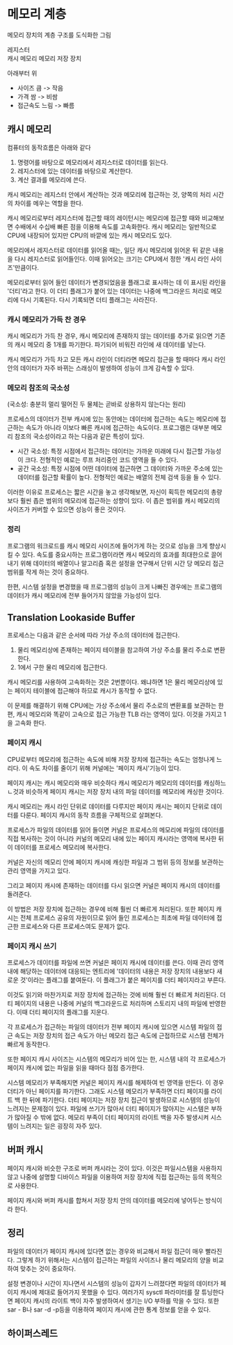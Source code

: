 # 메모리 계층

메모리 장치의 계층 구조를 도식화한 그림

레지스터  
캐시 메모리
메모리
저장 장치

아래부터 위

- 사이즈 큼 -> 작음
- 가격 쌈 -> 비쌈
- 접근속도 느림 -> 빠름

## 캐시 메모리

컴퓨터의 동작흐름은 아래와 같다

1. 명령어를 바탕으로 메모리에서 레지스터로 데이터를 읽는다.
2. 레지스터에 있는 데이터를 바탕으로 계산한다.
3. 계산 결과를 메모리에 쓴다.

캐시 메모리는 레지스터 안에서 계산하는 것과 메모리에 접근하는 것, 양쪽의 처리 시간의 차이를 메우는 역할을 한다.

캐시 메모리로부터 레지스터에 접근할 때의 레이턴시는 메모리에 접근할 때와 비교해보면 수배에서 수십배 빠른 점을 이용해 속도를 고속화한다. 캐시 메모리는 일반적으로 CPU에 내장되어 있지만 CPU의 바깥에 있는 캐시 메모리도 있다.

메모리에서 레지스터로 데이터를 읽어올 때는, 일단 캐시 메모리에 읽어온 뒤 같은 내용을 다시 레지스터로 읽어들인다. 이때 읽어오는 크기는 CPU에서 정한 '캐시 라인 사이즈'만큼이다.

메모리로부터 읽어 들인 데이터가 변경되었음을 플래그로 표시하는 데 이 표시된 라인을 '더티'라고 한다.
이 더티 플래그가 붙어 있는 데이터는 나중에 백그라운드 처리로 메모리에 다시 기록된다. 다시 기록되면 더티 플래그는 사라진다.

### 캐시 메모리가 가득 찬 경우

캐시 메모리가 가득 찬 경우, 캐시 메모리에 존재하지 않는 데이터를 추가로 읽으면 기존의 캐시 메모리 중 1개를 파기한다. 파기되어 비워진 라인에 새 데이터를 넣는다.

캐시 메모리가 가득 차고 모든 캐시 라인이 더티라면 메모리 접근을 할 때마다 캐시 라인 안의 데이터가 자주 바뀌는 스래싱이 발생하여 성능이 크게 감속할 수 있다.

### 메모리 참조의 국소성

(국소성: 충분히 멀리 떨어진 두 물체는 곧바로 상용하지 않는다는 원리)

프로세스의 데이터가 전부 캐시에 있는 동안에는 데이터에 접근하는 속도는 메모리에 접근하는 속도가 아니라 이보다 빠른 캐시에 접근하는 속도이다. 프로그램은 대부분 메모리 참조의 국소성이라고 하는 다음과 같은 특성이 있다.

- 시간 국소성: 특정 시점에서 접근하는 데이터는 가까운 미래에 다시 접근할 가능성이 크다. 전형적인 예로는 루프 처리중인 코드 영역을 들 수 있다.
- 공간 국소성: 특정 시점에 어떤 데이터에 접근하면 그 데이터와 가까운 주소에 있는 데이터를 접근할 확률이 높다. 전형적인 예로는 배열의 전체 검색 등을 들 수 있다.

이러한 이유로 프로세스는 짧은 시간을 놓고 생각해보면, 자신이 획득한 메모리의 총량보다 훨씬 좁은 범위의 메모리에 접근하는 성향이 있다. 이 좁은 범위를 캐시 메모리의 사이즈가 커버할 수 있으면 성능이 좋은 것이다.

### 정리

프로그램의 워크로드를 캐시 메모리 사이즈에 들어가게 하는 것으로 성능을 크게 향상시킬 수 있다.
속도를 중요시하는 프로그램이라면 캐시 메모리의 효과를 최대한으로 끌어내기 위해 데이터의 배열이나 알고리즘 혹은 설정을 연구해서 단위 시간 당 메모리 접근 범위를 작게 하는 것이 중요하다.

한편, 시스템 설정을 변경했을 때 프로그램의 성능이 크게 나빠진 경우에는 프로그램의 데이터가 캐시 메모리에 전부 들어가지 않았을 가능성이 있다.

## Translation Lookaside Buffer

프로세스는 다음과 같은 순서에 따라 가상 주소의 데이터에 접근한다.

1. 물리 메모리상에 존재하는 페이지 테이블을 참고하여 가상 주소를 물리 주소로 변환한다.
2. 1에서 구한 물리 메모리에 접근한다.

캐시 메모리를 사용하여 고속화하는 것은 2번뿐이다. 왜냐하면 1은 물리 메모리상에 있는 페이지 테이블에 접근해야 하므로 캐시가 동작할 수 없다.

이 문제를 해결하기 위해 CPU에는 가상 주소에서 물리 주소로의 변환표를 보관하는 한편, 캐시 메모리와 똑같이 고속으로 접근 가능한 TLB 라는 영역이 있다. 이것을 가지고 1을 고속화 한다.

### 페이지 캐시

CPU로부터 메모리에 접근하는 속도에 비해 저장 장치에 접근하는 속도는 엄청나게 느리다.
이 속도 차이를 줄이기 위해 커널에는 '페이지 캐시'기능이 있다.

페이지 캐시는 캐시 메모리와 매우 비슷하다
캐시 메모리가 메모리의 데이터를 캐싱하느 ㄴ것과 비슷하게 페이지 캐시는 저장 장치 내의 파일 데이터를 메모리에 캐싱한 것이다.

캐시 메모리는 캐시 라인 단위로 데이터를 다루지만 페이지 캐시는 페이지 단위로 데이터를 다룬다.
페이지 캐시의 동작 흐름을 구체적으로 살펴본다.

프로세스가 파일의 데이터를 읽어 들이면 커널은 프로세스의 메모리에 파일의 데이터를 직접 복사하는 것이 아니라 커널의 메모리 내에 있는 페이지 캐시라는 영역에 복사한 뒤 이 데이터를 프로세스 메모리에 복사한다.

커널은 자신의 메모리 안에 페이지 캐시에 캐싱한 파일과 그 범위 등의 정보를 보관하는 관리 영역을 가지고 있다.

그리고 페이지 캐시에 존재하는 데이터를 다시 읽으면 커널은 페이지 캐시의 데이터를 돌려준다.

이 방법은 저장 장치에 접근하는 경우에 비해 훨씬 더 빠르게 처리된다.
또한 페이지 캐시는 전체 프로세스 공유의 자원이므로 읽어 들인 프로세스는 최초에 파일 데이터에 접근한 프로세스와 다른 프로세스여도 문제가 없다.

### 페이지 캐시 쓰기

프로세스가 데이터를 파일에 쓰면 커널은 페이지 캐시에 데이터를 쓴다.
이때 관리 영역 내에 해당하는 데이터에 대응되는 엔트리에 '데이터의 내용은 저장 장치의 내용보다 새로운 것'이라는 플래그를 붙여둔다. 이 플래그가 붙은 페이지를 더티 페이지라고 부른다.

이것도 읽기와 마찬가지로 저장 장치에 접근하는 것에 비해 훨씬 더 빠르게 처리된다.
더티 페이지의 내용은 나중에 커널의 백그라운드로 처리하며 스토리지 내의 파일에 반영한다.
이때 더티 페이지의 플래그를 지운다.

각 프로세스가 접근하는 파일의 데이터가 전부 페이지 캐시에 있으면 시스템 파일의 접근 속도는 저장 장치의 접근 속도가 아닌 메모리 접근 속도에 근접하므로 시스템 전체가 빠르게 동작한다.

또한 페이지 캐시 사이즈는 시스템의 메모리가 비어 있는 한, 시스템 내의 각 프로세스가 페이지 캐시에 없는 파일을 읽을 때마다 점점 증가한다.

시스템 메모리가 부족해지면 커널은 페이지 캐시를 해제하여 빈 영역을 만든다. 이 경우 더티가 아닌 페이지를 파기한다. 그래도 시스템 메모리가 부족하면 더티 페이지를 라이트 백 한 뒤에 파기한다.
더티 페이지는 저장 장치 접근이 발생하므로 시스템의 성능이 느려지는 문제점이 있다. 파일에 쓰기가 많아서 더티 페이지가 많아지는 시스템은 부하가 많아질 수 밖에 없다. 메모리 부족이 더티 페이지의 라이트 백을 자주 발생시켜 시스템이 느려지는 일은 굉장히 자주 있다.

## 버퍼 캐시

페이지 캐시와 비슷한 구조로 버퍼 캐시라는 것이 있다.
이것은 파일시스템을 사용하지 않고 나중에 설명할 디바이스 파일을 이용하여 저장 장치에 직접 접근하는 등의 목적으로 사용한다.

페이지 캐시와 버퍼 캐시를 합쳐서 저장 장치 안의 데이터를 메모리에 넣어두는 방식이라 한다.

## 정리

파일의 데이터가 페이지 캐시에 있다면 없는 경우와 비교해서 파일 접근이 매우 빨라진다.
그렇게 하기 위해서는 시스템이 접근하는 파일의 사이즈나 물리 메모리의 양을 비교하여 맞추는 것이 중요하다.

설정 변경이나 시간이 지나면서 시스템의 성능이 갑자기 느려졌다면 파일의 데이터가 페이지 캐시에 제대로 들어가지 못했을 수 있다. 여러가지 sysctl 파라미터를 잘 튜닝한다면 페이지 캐시의 라이트 백이 자주 발생하여서 생기는 I/O 부하를 막을 수 있다. 또한 sar - B나 sar -d -p등을 이용하여 페이지 캐시에 관한 통계 정보를 얻을 수 있다.

## 하이퍼스레드
